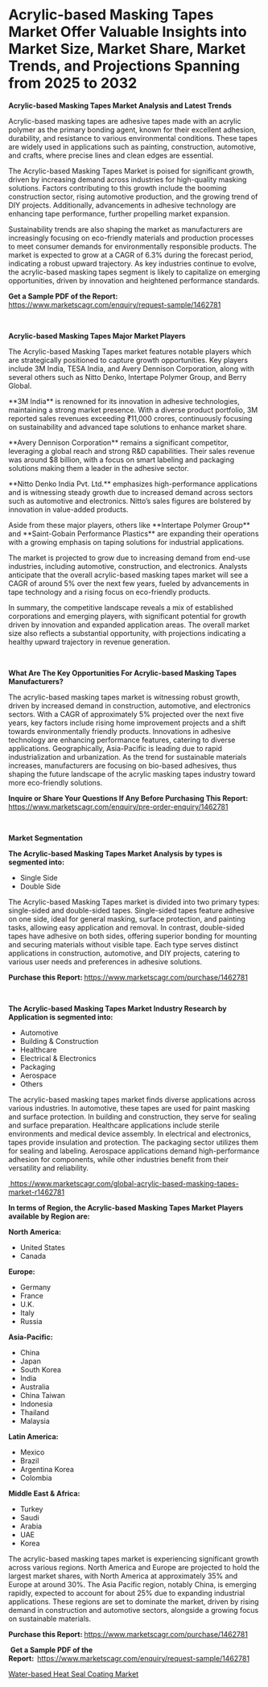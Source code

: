 <p><h1>Acrylic-based Masking Tapes Market Offer Valuable Insights into Market Size, Market Share, Market Trends, and Projections Spanning from 2025 to 2032</h1></p><p><strong>Acrylic-based Masking Tapes Market Analysis and Latest Trends</strong></p>
<p><p>Acrylic-based masking tapes are adhesive tapes made with an acrylic polymer as the primary bonding agent, known for their excellent adhesion, durability, and resistance to various environmental conditions. These tapes are widely used in applications such as painting, construction, automotive, and crafts, where precise lines and clean edges are essential.</p><p>The Acrylic-based Masking Tapes Market is poised for significant growth, driven by increasing demand across industries for high-quality masking solutions. Factors contributing to this growth include the booming construction sector, rising automotive production, and the growing trend of DIY projects. Additionally, advancements in adhesive technology are enhancing tape performance, further propelling market expansion.</p><p>Sustainability trends are also shaping the market as manufacturers are increasingly focusing on eco-friendly materials and production processes to meet consumer demands for environmentally responsible products. The market is expected to grow at a CAGR of 6.3% during the forecast period, indicating a robust upward trajectory. As key industries continue to evolve, the acrylic-based masking tapes segment is likely to capitalize on emerging opportunities, driven by innovation and heightened performance standards.</p></p>
<p><strong>Get a Sample PDF of the Report:&nbsp;</strong> <a href="https://www.marketscagr.com/enquiry/request-sample/1462781?utm_campaign=1126&utm_medium=2&utm_source=Github&utm_content=ia&utm_term=03022025&utm_id=acrylic-based-masking-tapes">https://www.marketscagr.com/enquiry/request-sample/1462781</a></p>
<p>&nbsp;</p>
<p><strong>Acrylic-based Masking Tapes Major Market Players</strong></p>
<p><p>The Acrylic-based Masking Tapes market features notable players which are strategically positioned to capture growth opportunities. Key players include 3M India, TESA India, and Avery Dennison Corporation, along with several others such as Nitto Denko, Intertape Polymer Group, and Berry Global.</p><p>**3M India** is renowned for its innovation in adhesive technologies, maintaining a strong market presence. With a diverse product portfolio, 3M reported sales revenues exceeding ₹11,000 crores, continuously focusing on sustainability and advanced tape solutions to enhance market share.</p><p>**Avery Dennison Corporation** remains a significant competitor, leveraging a global reach and strong R&D capabilities. Their sales revenue was around $8 billion, with a focus on smart labeling and packaging solutions making them a leader in the adhesive sector.</p><p>**Nitto Denko India Pvt. Ltd.** emphasizes high-performance applications and is witnessing steady growth due to increased demand across sectors such as automotive and electronics. Nitto’s sales figures are bolstered by innovation in value-added products.</p><p>Aside from these major players, others like **Intertape Polymer Group** and **Saint-Gobain Performance Plastics** are expanding their operations with a growing emphasis on taping solutions for industrial applications. </p><p>The market is projected to grow due to increasing demand from end-use industries, including automotive, construction, and electronics. Analysts anticipate that the overall acrylic-based masking tapes market will see a CAGR of around 5% over the next few years, fueled by advancements in tape technology and a rising focus on eco-friendly products. </p><p>In summary, the competitive landscape reveals a mix of established corporations and emerging players, with significant potential for growth driven by innovation and expanded application areas. The overall market size also reflects a substantial opportunity, with projections indicating a healthy upward trajectory in revenue generation.</p></p>
<p>&nbsp;</p>
<p><strong>What Are The Key Opportunities For Acrylic-based Masking Tapes Manufacturers?</strong></p>
<p><p>The acrylic-based masking tapes market is witnessing robust growth, driven by increased demand in construction, automotive, and electronics sectors. With a CAGR of approximately 5% projected over the next five years, key factors include rising home improvement projects and a shift towards environmentally friendly products. Innovations in adhesive technology are enhancing performance features, catering to diverse applications. Geographically, Asia-Pacific is leading due to rapid industrialization and urbanization. As the trend for sustainable materials increases, manufacturers are focusing on bio-based adhesives, thus shaping the future landscape of the acrylic masking tapes industry toward more eco-friendly solutions.</p></p>
<p><strong>Inquire or Share Your Questions If Any Before Purchasing This Report:</strong> <a href="https://www.marketscagr.com/enquiry/pre-order-enquiry/1462781?utm_campaign=1126&utm_medium=2&utm_source=Github&utm_content=ia&utm_term=03022025&utm_id=acrylic-based-masking-tapes">https://www.marketscagr.com/enquiry/pre-order-enquiry/1462781</a></p>
<p>&nbsp;</p>
<p><strong>Market Segmentation</strong></p>
<p><strong>The Acrylic-based Masking Tapes Market Analysis by types is segmented into:</strong></p>
<p><ul><li>Single Side</li><li>Double Side</li></ul></p>
<p><p>The Acrylic-based Masking Tapes market is divided into two primary types: single-sided and double-sided tapes. Single-sided tapes feature adhesive on one side, ideal for general masking, surface protection, and painting tasks, allowing easy application and removal. In contrast, double-sided tapes have adhesive on both sides, offering superior bonding for mounting and securing materials without visible tape. Each type serves distinct applications in construction, automotive, and DIY projects, catering to various user needs and preferences in adhesive solutions.</p></p>
<p><strong>Purchase this Report:&nbsp;</strong><a href="https://www.marketscagr.com/purchase/1462781?utm_campaign=1126&utm_medium=2&utm_source=Github&utm_content=ia&utm_term=03022025&utm_id=acrylic-based-masking-tapes">https://www.marketscagr.com/purchase/1462781</a></p>
<p>&nbsp;</p>
<p><strong>The Acrylic-based Masking Tapes Market Industry Research by Application is segmented into:</strong></p>
<p><ul><li>Automotive</li><li>Building & Construction</li><li>Healthcare</li><li>Electrical & Electronics</li><li>Packaging</li><li>Aerospace</li><li>Others</li></ul></p>
<p><p>The acrylic-based masking tapes market finds diverse applications across various industries. In automotive, these tapes are used for paint masking and surface protection. In building and construction, they serve for sealing and surface preparation. Healthcare applications include sterile environments and medical device assembly. In electrical and electronics, tapes provide insulation and protection. The packaging sector utilizes them for sealing and labeling. Aerospace applications demand high-performance adhesion for components, while other industries benefit from their versatility and reliability.</p></p>
<p><a href="https://www.marketscagr.com/global-acrylic-based-masking-tapes-market-r1462781?utm_campaign=1126&utm_medium=2&utm_source=Github&utm_content=ia&utm_term=03022025&utm_id=acrylic-based-masking-tapes">&nbsp;https://www.marketscagr.com/global-acrylic-based-masking-tapes-market-r1462781</a></p>
<p><strong>In terms of Region, the Acrylic-based Masking Tapes Market Players available by Region are:</strong></p>
<p>
    <p> <strong> North America: </strong>
        <ul>
            <li>United States</li>
            <li>Canada</li>
        </ul>
        </p> 
    <p> <strong> Europe: </strong>
        <ul>
            <li>Germany</li>
            <li>France</li>
            <li>U.K.</li>
            <li>Italy</li>
            <li>Russia</li>
        </ul>
        </p> 
    <p> <strong> Asia-Pacific: </strong>
        <ul>
            <li>China</li>
            <li>Japan</li>
            <li>South Korea</li>
            <li>India</li>
            <li>Australia</li>
            <li>China Taiwan</li>
            <li>Indonesia</li>
            <li>Thailand</li>
            <li>Malaysia</li>
        </ul>
        </p> 
    <p> <strong> Latin America: </strong>
        <ul>
            <li>Mexico</li>
            <li>Brazil</li>
            <li>Argentina Korea</li>
            <li>Colombia</li>
        </ul>
        </p> 
    <p> <strong> Middle East & Africa: </strong>
        <ul>
            <li>Turkey</li>
            <li>Saudi</li>
            <li>Arabia</li>
            <li>UAE</li>
            <li>Korea</li>
        </ul>
    </p>
    </p>
<p><p>The acrylic-based masking tapes market is experiencing significant growth across various regions. North America and Europe are projected to hold the largest market shares, with North America at approximately 35% and Europe at around 30%. The Asia Pacific region, notably China, is emerging rapidly, expected to account for about 25% due to expanding industrial applications. These regions are set to dominate the market, driven by rising demand in construction and automotive sectors, alongside a growing focus on sustainable materials.</p></p>
<p><strong>Purchase this Report: </strong><a href="https://www.marketscagr.com/purchase/1462781?utm_campaign=1126&utm_medium=2&utm_source=Github&utm_content=ia&utm_term=03022025&utm_id=acrylic-based-masking-tapes">https://www.marketscagr.com/purchase/1462781</a></p>
<p>&nbsp;<strong>Get a Sample PDF of the Report:&nbsp;&nbsp;</strong><a href="https://www.marketscagr.com/enquiry/request-sample/1462781?utm_campaign=1126&utm_medium=2&utm_source=Github&utm_content=ia&utm_term=03022025&utm_id=acrylic-based-masking-tapes">https://www.marketscagr.com/enquiry/request-sample/1462781</a></p>
<p><strong></strong></p>
<p><p><a href="https://github.com/julyju69/Market-Research-Report-List-5/blob/main/water-based-heat-seal-coating-market.md?utm_campaign=1126&utm_medium=2&utm_source=Github&utm_content=ia&utm_term=03022025&utm_id=acrylic-based-masking-tapes">Water-based Heat Seal Coating Market</a></p></p>